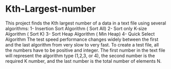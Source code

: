 # Kth-Largest-number
This project finds the Kth largest number of a data in a text file using several algorithms:
1- Insertion Sort Algorithm ( Sort All)
2- Sort only K-size Algorithm ( Sort K)
3- Sort Heap Algorithm ( Min Heap)
4- Quick Select Algorithm
The test speed performance changes widely between the first and the last algorithm from very slow to very fast. 
To create a test file, all the numbers have to be positive and integer. The first number in the text file will represent the algorithm type (1,2,3, or 4), the second number is the required K number, and the last number is the total number of elements N. 
